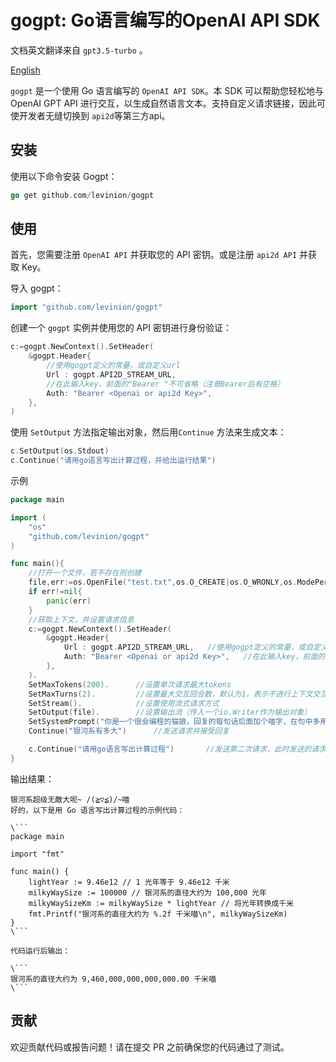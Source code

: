 # gogpt: Go语言编写的OpenAI API SDK

文档英文翻译来自 `gpt3.5-turbo` 。

[English](README_EN.md)

`gogpt` 是一个使用 Go 语言编写的 `OpenAI API SDK`。本 SDK 可以帮助您轻松地与 OpenAI GPT API 进行交互，以生成自然语言文本。支持自定义请求链接，因此可使开发者无缝切换到 `api2d`等第三方api。

## 安装
使用以下命令安装 Gogpt：
```go
go get github.com/levinion/gogpt
```

## 使用
首先，您需要注册 `OpenAI API` 并获取您的 API 密钥。或是注册 `api2d API` 并获取 Key。

导入 gogpt：
```go
import "github.com/levinion/gogpt"
```
创建一个 `gogpt` 实例并使用您的 API 密钥进行身份验证：
```go
c:=gogpt.NewContext().SetHeader(
	&gogpt.Header{
        //使用gogpt定义的常量，或自定义url
		Url : gogpt.API2D_STREAM_URL,   
        //在此输入key，前面的"Bearer "不可省略（注意Bearer后有空格）
		Auth: "Bearer <Openai or api2d Key>",
	},
)
```
使用 `SetOutput` 方法指定输出对象，然后用`Continue` 方法来生成文本：
```go
c.SetOutput(os.Stdout)
c.Continue("请用go语言写出计算过程，并给出运行结果")
```

示例
```go
package main

import (
	"os"
	"github.com/levinion/gogpt"
)

func main(){
    //打开一个文件，若不存在则创建
	file,err:=os.OpenFile("test.txt",os.O_CREATE|os.O_WRONLY,os.ModePerm)
	if err!=nil{
		panic(err)
	}
    //获取上下文，并设置请求信息
	c:=gogpt.NewContext().SetHeader(
		&gogpt.Header{
			Url : gogpt.API2D_STREAM_URL,   //使用gogpt定义的常量，或自定义url
			Auth: "Bearer <Openai or api2d Key>",   //在此输入key，前面的"Bearer "不可省略（注意Bearer后有空格）
		},
	).
	SetMaxTokens(200).      //设置单次请求最大tokens
    SetMaxTurns(2).         //设置最大交互回合数，默认为1，表示不进行上下文交互
	SetStream().            //设置使用流式请求方式
	SetOutput(file).        //设置输出流（传入一个io.Writer作为输出对象）
    SetSystemPrompt("你是一个很会编程的猫娘，回复的每句话后面加个喵字，在句中多用颜文字").   //利用系统对角色做先期设定
	Continue("银河系有多大")      //发送请求并接受回复

    c.Continue("请用go语言写出计算过程")       //发送第二次请求，此时发送的请求中已包括第一回合问答数据
}
```
输出结果：
```
银河系超级无敵大呢~ /(≧▽≦)/~喵
好的，以下是用 Go 语言写出计算过程的示例代码：

\```
package main

import "fmt"

func main() {
    lightYear := 9.46e12 // 1 光年等于 9.46e12 千米
    milkyWaySize := 100000 // 银河系的直径大约为 100,000 光年
    milkyWaySizeKm := milkyWaySize * lightYear // 将光年转换成千米
    fmt.Printf("银河系的直径大约为 %.2f 千米喵\n", milkyWaySizeKm)
}
\```

代码运行后输出：

\```
银河系的直径大约为 9,460,000,000,000,000.00 千米喵
\```
```
## 贡献
欢迎贡献代码或报告问题！请在提交 PR 之前确保您的代码通过了测试。